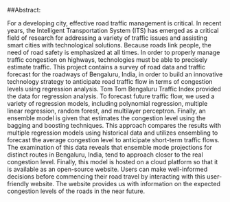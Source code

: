 ##Abstract:

For a developing city, effective road traffic management is critical. In recent years, the Intelligent
Transportation System (ITS) has emerged as a critical field of research for addressing a variety
of traffic issues and assisting smart cities with technological solutions. Because roads link
people, the need of road safety is emphasized at all times. In order to properly manage traffic
congestion on highways, technologies must be able to precisely estimate traffic. This project
contains a survey of road data and traffic forecast for the roadways of Bengaluru, India, in order
to build an innovative technology strategy to anticipate road traffic flow in terms of congestion
levels using regression analysis.
Tom Tom Bengaluru Traffic Index provided the data for regression analysis. To forecast future
traffic flow, we used a variety of regression models, including polynomial regression, multiple
linear regression, random forest, and multilayer perceptron. Finally, an ensemble model is given
that estimates the congestion level using the bagging and boosting techniques. This approach
compares the results with multiple regression models using historical data and utilizes
ensembling to forecast the average congestion level to anticipate short-term traffic flows. The
examination of this data reveals that ensemble mode projections for distinct routes in Bengaluru,
India, tend to approach closer to the real congestion level.
Finally, this model is hosted on a cloud platform so that it is available as an open-source website.
Users can make well-informed decisions before commencing their road travel by interacting with
this user-friendly website. The website provides us with information on the expected congestion
levels of the roads in the near future.
